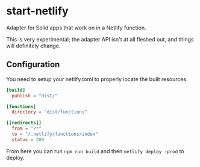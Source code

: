 # start-netlify

Adapter for Solid apps that work on in a Netlify function.

This is very experimental; the adapter API isn't at all fleshed out, and things will definitely change.

## Configuration

You need to setup your netlify.toml to properly locate the built resources.

```toml
[build]
  publish = "dist/"

[functions]
  directory = "dist/functions"

[[redirects]]
  from = "/*"
  to = "/.netlify/functions/index"
  status = 200
```

From here you can run `npm run build` and then `netlify deploy -prod` to deploy.